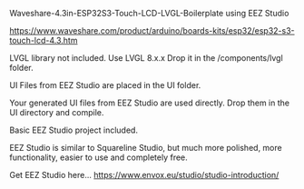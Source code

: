 Waveshare-4.3in-ESP32S3-Touch-LCD-LVGL-Boilerplate using EEZ Studio

https://www.waveshare.com/product/arduino/boards-kits/esp32/esp32-s3-touch-lcd-4.3.htm

LVGL library not included. Use LVGL 8.x.x Drop it in the /components/lvgl folder.

UI Files from EEZ Studio are placed in the UI folder.

Your generated UI files from EEZ Studio are used directly. Drop them in the UI directory and compile. 

Basic EEZ Studio project included.

EEZ Studio is similar to Squareline Studio, but much more polished, more functionality, easier to use and completely free. 

Get EEZ Studio here... https://www.envox.eu/studio/studio-introduction/
